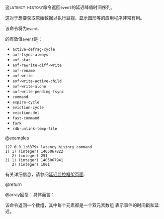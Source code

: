 这`LATENCY HISTORY`命令返回`event`的延迟峰值时间序列。

这对于想要获取原始数据以执行监视、显示图形等的应用程序非常有用。

该命令将为`event`.

的有效值`event`是：

*   `active-defrag-cycle`
*   `aof-fsync-always`
*   `aof-stat`
*   `aof-rewrite-diff-write`
*   `aof-rename`
*   `aof-write`
*   `aof-write-active-child`
*   `aof-write-alone`
*   `aof-write-pending-fsync`
*   `command`
*   `expire-cycle`
*   `eviction-cycle`
*   `eviction-del`
*   `fast-command`
*   `fork`
*   `rdb-unlink-temp-file`

@examples

    127.0.0.1:6379> latency history command
    1) 1) (integer) 1405067822
       2) (integer) 251
    2) 1) (integer) 1405067941
       2) (integer) 1001

有关详细信息，请参阅[延迟监控框架页面][lm].

[lm]: /topics/latency-monitor

@return

@array回复：具体而言：

该命令返回一个数组，其中每个元素都是一个双元素数组
表示事件的时间戳和延迟。
